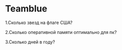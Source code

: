 # Teamblue
1.Сколько звезд на флаге США?

2.Сколько оперативной памяти оптимально для пк?

3.Сколько дней в году?
